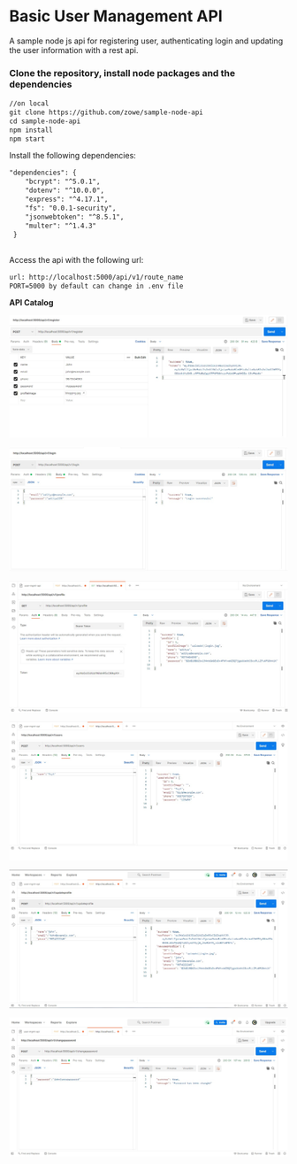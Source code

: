 # Basic User Management API  
A sample node js api for registering user, authenticating login and updating the user information with a rest api.     

### Clone the repository, install node packages and the dependencies

``` 
//on local
git clone https://github.com/zowe/sample-node-api
cd sample-node-api
npm install
npm start
```
Install the following dependencies: 
```
"dependencies": {
    "bcrypt": "^5.0.1",
    "dotenv": "^10.0.0",
    "express": "^4.17.1",
    "fs": "0.0.1-security",
    "jsonwebtoken": "^8.5.1",
    "multer": "^1.4.3"
 }
 
 ```
Access the api with the following url:
```
url: http://localhost:5000/api/v1/route_name
PORT=5000 by default can change in .env file
```
**API Catalog**

![/register](./screenshots/route_register.jpg)


![/login](./screenshots/route_login.jpg)


![/profile](./screenshots/route_profile.jpg)


![/users](./screenshots/route_users.jpg)


![/updateprofile](./screenshots/route_updateprofile.jpg)


![/changepassword](./screenshots/route_changepassword.jpg)

